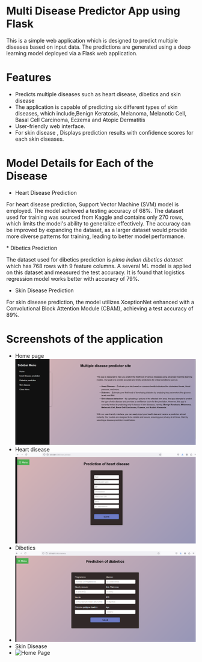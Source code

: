 # Multi Disease Predictor App using Flask
This is a simple web application which is designed to predict multiple diseases based on input data. The predictions are generated using a deep learning model deployed via a Flask web application.
# Features
* Predicts multiple diseases such as heart disease, dibetics and skin disease
* The application is capable of predicting six different types of skin diseases, which include,Benign Keratosis, Melanoma, Melanotic Cell, Basal Cell Carcinoma, Eczema and Atopic Dermatitis
* User-friendly web interface.
* For skin disease , Displays prediction results with confidence scores for each skin diseases.
# Model Details for Each of the Disease
* Heart Disease Prediction
<p>For heart disease prediction, Support Vector Machine (SVM) model is employed. The model achieved a testing accuracy of 68%. The dataset used for training was sourced from Kaggle and contains only 270 rows, which limits the model's ability to generalize effectively. 
The accuracy can be improved by expanding the dataset, as a larger dataset would provide more diverse patterns for training, leading to better model performance.</p>
* Dibetics Prediction

The dataset used for dibetics prediction is *pima indian dibetics dataset* which has 768 rows with 9 feature columns. A several ML model is applied on this dataset and measured the test accuracy. 
It is found that logistics regression model works better with accuracy of 79%.
* Skin Disease Prediction

For skin disease prediction, the model utilizes XceptionNet enhanced with a Convolutional Block Attention Module (CBAM), achieving a test accuracy of 89%.
# Screenshots of the application
* Home page
  ![Home Page](website_images\home_page.png)
* Heart disease
  ![Home Page](website_images\heart_disease.png)
* Dibetics
* ![Home Page](website_images\dibetics_prediction.png)
* Skin Disease
* ![Home Page](website_images\skin_disease.png)
